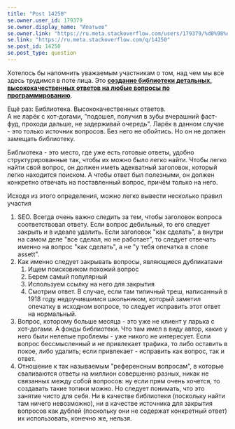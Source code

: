 ```yaml
---
title: "Post 14250"
se.owner.user_id: 179379
se.owner.display_name: "Ипатьев"
se.owner.link: "https://ru.meta.stackoverflow.com/users/179379/%d0%98%d0%bf%d0%b0%d1%82%d1%8c%d0%b5%d0%b2"
se.link: "https://ru.meta.stackoverflow.com/q/14250"
se.post_id: 14250
se.post_type: question
---
```

<p>Хотелось бы напомнить уважаемым участникам о том, над чем мы все здесь трудимся в поте лица. Это  <a href="https://stackoverflow.com/tour"><strong>создание библиотеки детальных, высококачественных ответов на любые вопросы по программированию</strong></a>.</p>
<p>Ещё раз: Библиотека. Высококачественных ответов.<br />
А не ларёк с хот-догами, &quot;подошел, получил в зубы вчерашний фаст-фуд, проходи дальше, не задерживай очередь&quot;.
Ларёк в данном случае - это только источник вопросов. Без него не обойтись. Но он не должен замещать библиотеку.</p>
<p>Библиотека - это место, где уже есть готовые ответы, удобно структурированные так, чтобы их можно было легко найти. Чтобы легко найти свой вопрос, он должен иметь адекватный заголовок, который легко находится поиском. А чтобы ответ был полезными, он должен конкретно отвечать на поставленный вопрос, причём только на него.</p>
<p>Исходя из этого определения, можно легко вывести несколько правил участия</p>
<ol>
<li>SEO. Всегда очень важно следить за тем, чтобы заголовок вопроса соответствовал ответу. Если вопрос дебильный, то его следует закрыть и в идеале удалить. Если заголовок &quot;как сделать&quot;, а внутри на самом деле &quot;все сделал, но не работает&quot;, то следует отвечать именно на вопрос &quot;как сделать&quot;, а не &quot;у тебя опечатка в слове assett&quot;.</li>
<li>Как именно следует закрывать вопросы, являющиеся дубликатами
<ol>
<li>Ищем поисковиком похожий вопрос</li>
<li>Берем самый популярный</li>
<li>Используем ссылку на него для закрытия</li>
<li>Смотрим ответ. В случае, если там типичный треш, написанный в 1918 году недоучившимся школьником, который заметил опечатку в исходном вопросе, то следует исправить этот ответ на нормальный.</li>
</ol>
</li>
<li>Вопрос, которому больше месяца - это уже не клиент у ларька с хот-догами. А фонды библиотеки. Что там имел в виду автор, какие у него были нелепые проблемы - уже никого не интересует. Если вопрос бессмысленный и не привлекает трафика, то либо оставить в покое, либо удалить; eсли привлекает - исправить как вопрос, так и ответ.</li>
<li>Отношение к так называемым &quot;референсным вопросам&quot;, в которые сваливаются ответы на миллион совершенно разных, никак не связанных между собой вопросов: ну если прям очень хочется, то создавать такие топики можно. Но следует понимать, что это занятие чисто для себя. Ни в качестве библиотеки (поскольку найти там ничего невозможно), ни в качестве источника для закрытия вопросов как дублей (поскольку они не содержат конкретный ответ) их использовать, конечно же, нельзя.</li>
</ol>

